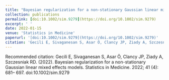 ```yaml
---
title: "Bayesian regularization for a non-stationary Gaussian linear mixed effects models"
collection: publications
permalink: [doi:10.1002/sim.9279](https://doi.org/10.1002/sim.9279)
excerpt: ' '
date: 2022-01-15
venue: 'Statistics in Medicine'
paperurl: '[doi:10.1002/sim.9279](https://doi.org/10.1002/sim.9279)'
citation: 'Gecili E, Sivaganesan S, Asar Ö, Clancy JP, Ziady A, Szczesniak RD. (2022). &quot;Paper Title Number 2.&quot; <i>Statistics in Medicine 1</i>. 2022; 41 (4): 681– 697.'
---
```


Recommended citation: Gecili E, Sivaganesan S, Asar Ö, Clancy JP, Ziady A, Szczesniak RD. (2022). Bayesian regularization for a non-stationary Gaussian linear mixed effects models. Statistics in Medicine. 2022; 41 (4): 681– 697. doi:10.1002/sim.9279
